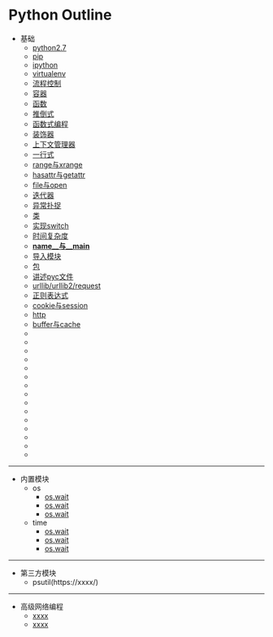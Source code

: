 # Python Outline
- 基础
    -  [python2.7](https://github.com/467754239/python/blob/master/basic/python2.7.md)
    -  [pip](https://github.com/467754239/python/blob/master/basic/pip.md)
    -  [ipython](https://xxxx)
    -  [virtualenv](https://xxxx)
    -  [流程控制](https://xxxx)
    -  [容器](https://xxxx)
    -  [函数](https://xxxx)
    -  [推倒式](https://xxxx)
    -  [函数式编程](https://xxxx)
    -  [装饰器](https://xxxx)
    -  [上下文管理器](https://xxxx)
    -  [一行式](https://xxxx)
    -  [range与xrange](https://xxxx)
    -  [hasattr与getattr](https://xxxx)
    -  [file与open](https://xxxx)
    -  [迭代器](https://xxxx)
    -  [异常扑捉](https://xxxx)
    -  [类](https://xxxx)
    -  [实现switch](https://xxxx)
    -  [时间复杂度](https://xxxx)
    -  [__name__与__main__](https://xxxx)
    -  [导入模块](https://xxxx)
    -  [包](https://xxxx)
    -  [讲述pyc文件](https://xxxx)
    -  [urllib/urllib2/request](https://xxxx)
    -  [正则表达式](https://xxxx)
    -  [cookie与session](https://xxxx)
    -  [http](https://xxxx)
    -  [buffer与cache](https://xxxx)
    -  [](https://xxxx)
    -  [](https://xxxx)
    -  [](https://xxxx)
    -  [](https://xxxx)
    -  [](https://xxxx)
    -  [](https://xxxx)
    -  [](https://xxxx)
    -  [](https://xxxx)
    -  [](https://xxxx)
    -  [](https://xxxx)
    -  [](https://xxxx)
    -  [](https://xxxx)
    -  [](https://xxxx)
    -  [](https://xxxx)
    -  [](https://xxxx)
	

- - -

- 内置模块
    - os 
        - [os.wait](https://x.x/x/python2.7)
        - [os.wait](https://x.x/x/python2.7)
        - [os.wait](https://x.x/x/python2.7)
    - time 
        - [os.wait](https://x.x/x/python2.7)
        - [os.wait](https://x.x/x/python2.7)
        - [os.wait](https://x.x/x/python2.7)

- - -

- 第三方模块
    - psutil(https://xxxx/)

- - -

- 高级网络编程
    -  [xxxx](https://x.x/x/python2.7)
    -  [xxxx](https://x.x/x/python2.7)
